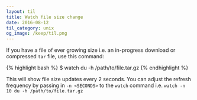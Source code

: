 ```yaml
---
layout: til
title: Watch file size change
date: 2016-08-12
til_category: unix
og_image: /keep/til.png
---
```


If you have a file of ever growing size i.e. an in-progress download or compressed `tar` file, use this command:

{% highlight bash %}
$ watch du -h /path/to/file.tar.gz
{% endhighlight %}

This will show file size updates every 2 seconds. You can adjust the refresh frequency by passing in `-n <SECONDS>` to the `watch` command i.e. `watch -n 10 du -h /path/to/file.tar.gz`


